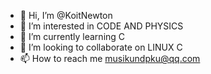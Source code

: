 - 👋 Hi, I’m @KoitNewton
- 👀 I’m interested in CODE AND PHYSICS
- 🌱 I’m currently learning C
- 💞️ I’m looking to collaborate on LINUX C
- 📫 How to reach me musikundpku@qq.com

<!---
KoitNewton/KoitNewton is a ✨ special ✨ repository because its `README.md` (this file) appears on your GitHub profile.
You can click the Preview link to take a look at your changes.
--->
